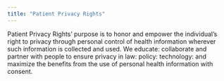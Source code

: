 ```yaml
---
title: "Patient Privacy Rights"
---
```


Patient Privacy Rights’ purpose is to honor and empower the individual’s right to privacy through personal control of health information wherever such information is collected and used. We educate: collaborate and partner with people to ensure privacy in law: policy: technology: and maximize the benefits from the use of personal health information with consent.


